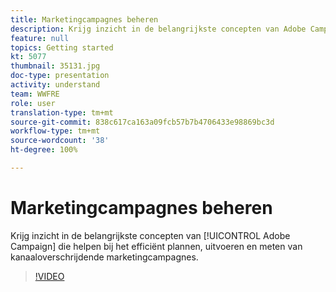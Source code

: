 ```yaml
---
title: Marketingcampagnes beheren
description: Krijg inzicht in de belangrijkste concepten van Adobe Campaign die helpen bij het efficiënt plannen, uitvoeren en meten van kanaaloverschrijdende marketingcampagnes.
feature: null
topics: Getting started
kt: 5077
thumbnail: 35131.jpg
doc-type: presentation
activity: understand
team: WWFRE
role: user
translation-type: tm+mt
source-git-commit: 838c617ca163a09fcb57b7b4706433e98869bc3d
workflow-type: tm+mt
source-wordcount: '38'
ht-degree: 100%

---
```



# Marketingcampagnes beheren

Krijg inzicht in de belangrijkste concepten van [!UICONTROL Adobe Campaign] die helpen bij het efficiënt plannen, uitvoeren en meten van kanaaloverschrijdende marketingcampagnes.

>[!VIDEO](https://video.tv.adobe.com/v/35131?quality=12)

